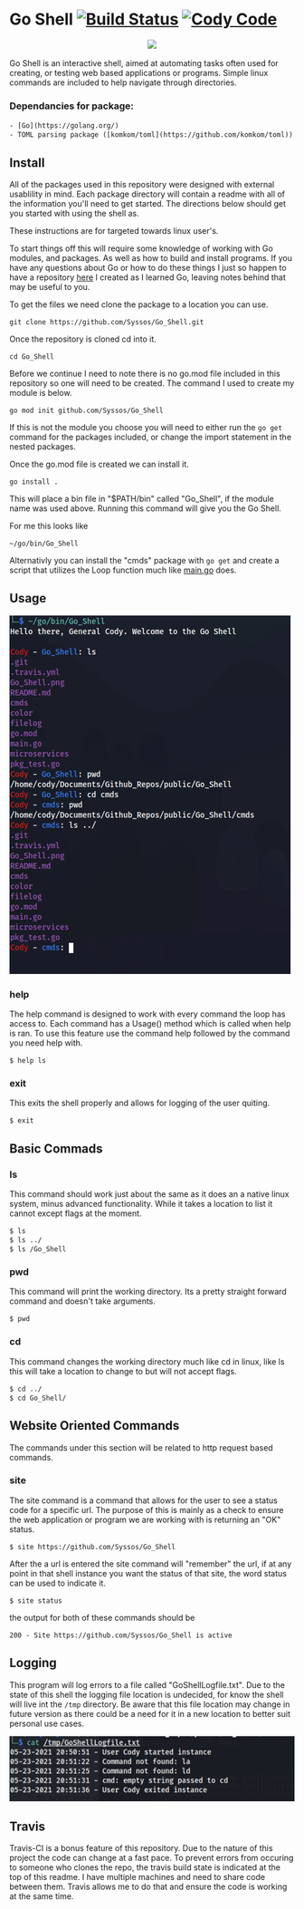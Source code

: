 # Go Shell [![Build Status](https://travis-ci.com/Syssos/Go_Shell.svg?branch=main)](https://travis-ci.com/github/Syssos/Go_Shell)  [![Cody Code](https://syssos.app/static/images/index/cody_code.svg)](https://syssos.app)

<div style="text-align:center" alt="Go Shell img"><img src=".https://raw.githubusercontent.com/Syssos/Go_Shell/main/settings/images/Go_Shell.png" /></div>
<!-- ![Go Shell img](https://raw.githubusercontent.com/Syssos/Go_Shell/main/settings/images/Go_Shell.png) -->

Go Shell is an interactive shell, aimed at automating tasks often used for creating, or testing web based applications or programs. Simple linux commands are included to help navigate through directories.

### Dependancies for package:

	- [Go](https://golang.org/)
	- TOML parsing package ([komkom/toml](https://github.com/komkom/toml))

## Install

All of the packages used in this repository were designed with external usablility in mind. Each package directory will contain a readme with all of the information you'll need to get started. The directions below should get you started with using the shell as.

These instructions are for targeted towards linux user's.

To start things off this will require some knowledge of working with Go modules, and packages. As well as how to build and install programs. If you have any questions about Go or how to do these things I just so happen to have a repository [here](https://github.com/Syssos/Learning_Go) I created as I learned Go, leaving notes behind that may be useful to you.

To get the files we need clone the package to a location you can use.

``` 
git clone https://github.com/Syssos/Go_Shell.git
```
Once the repository is cloned cd into it.
```
cd Go_Shell
```
Before we continue I need to note there is no go.mod file included in this repository so one will need to be created. The command I used to create my module is below.

```
go mod init github.com/Syssos/Go_Shell
```
If this is not the module you choose you will need to either run the ``` go get ``` command for the packages included, or change the import statement in the nested packages.

Once the go.mod file is created we can install it.

```
go install .
```

This will place a bin file in "$PATH/bin" called "Go_Shell", if the module name was used above. Running this command will give you the Go Shell.

For me this looks like

```
~/go/bin/Go_Shell
```
Alternativly you can install the "cmds" package with ``` go get ``` and create a script that utilizes the Loop function much like [main.go](https://github.com/Syssos/Go_Shell/blob/main/main.go) does.

## Usage
![Go Shell Example](https://raw.githubusercontent.com/Syssos/Go_Shell/main/settings/images/Shell.PNG)

### help
The help command is designed to work with every command the loop has access to. Each command has a Usage() method which is called when help is ran. To use this feature use the command help followed by the command you need help with.

```
$ help ls
```

### exit
This exits the shell properly and allows for logging of the user quiting.

```
$ exit
```

## Basic Commads

### ls
This command should work just about the same as it does an a native linux system, minus advanced functionality. While it takes a location to list it cannot except flags at the moment.

```
$ ls
$ ls ../
$ ls /Go_Shell
```
### pwd
This command will print the working directory. Its a pretty straight forward command and doesn't take arguments.

```
$ pwd
```
### cd
This command changes the working directory much like cd in linux, like ls this will take a location to change to but will not accept flags.

```
$ cd ../
$ cd Go_Shell/
```

## Website Oriented Commands

The commands under this section will be related to http request based commands.

### site

The site command is a command that allows for the user to see a status code for a specific url. The purpose of this is mainly as a check to ensure the web application or program we are working with is returning an "OK" status.

```
$ site https://github.com/Syssos/Go_Shell
```

After the a url is entered the site command will "remember" the url, if at any point in that shell instance you want the status of that site, the word status can be used to indicate it.

```
$ site status
```
the output for both of these commands should be

```
200 - Site https://github.com/Syssos/Go_Shell is active
```


## Logging

This program will log errors to a file called "GoShellLogfile.txt". Due to the state of this shell the logging file location is undecided, for know the shell will live int the ```/tmp``` directory. Be aware that this file location may change in future version as there could be a need for it in a new location to better suit personal use cases.

![Logging Example](https://raw.githubusercontent.com/Syssos/Go_Shell/main/settings/images/Error_Log_Example.PNG)

## Travis

Travis-CI is a bonus feature of this repository. Due to the nature of this project the code can change at a fast pace. To prevent errors from occuring to someone who clones the repo, the travis build state is indicated at the top of this readme. I have multiple machines and need to share code between them. Travis allows me to do that and ensure the code is working at the same time.
